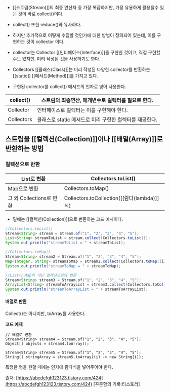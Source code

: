 - [[스트림(Stream)]]의 최종 연산자 중 가장 복잡하지만, 가장 유용하게 활용될수 있는 것이 바로 collect()이다. 
- collect() 또한 reduce()와 유사하다. 

- 하지만 추가적으로 어떻게 수집할 것인가에 대한 방법이 정의되어 있는데, 이를 구현하는 것이 collector 이다.

- collector는 Collector [[인터페이스(Interface)]]를 구현한 것이고, 직접 구현할 수도 있지만, 미리 작성된 것을 사용하기도 한다. 
- Collectors [[클래스(Class)]]는 미리 작성된 다양한 collector를 반환하는 [[static]] [[메서드(Method)]]를 가지고 있다.
- 구현된 collector를 collect() 메서드의 인자로 넣어 사용한다. 

| collect() | 스트림의 최종연산, 매개변수로 컬렉터를 필요로 한다. |
| ---- | ---- |
| Collector | 인터페이스로 컬렉터는 이를 구현해야 한다. |
| Collectors | 클래스로 static 메서드로 미리 구현한 컬렉터를 제공한다. |

## 스트림을 [[컬렉션(Collection)]]이나 [[배열(Array)]]로 반환하는 방법

### 컬렉션으로 반환 

| List로 변환 | Collectors.toList() |
| ---- | ---- |
| Map으로 변환 | Collectors.toMap() |
| 그 외 Collections로 변환 | Collectors.toCollection([[람다(lambda)]]식) |
- 밑에는 [[컬렉션(Collection)]]으로 변환하는 코드 예시이다.

```java
//Collectors.toList()
Stream<String> stream = Stream.of("1", "2", "3", "4", "5");
List<String> streamToList = stream.collect(Collectors.toList());
System.out.println("streamToList = " + streamToList);

//Collectors.toMap()
Stream<String> stream2 = Stream.of("1", "2", "3", "4", "5");
Map<Integer, String> streamToMap = stream2.collect(Collectors.toMap((i) -> Integer.parseInt(i), (i) -> "\""+(i)+"\""));
System.out.println("streamToMap = " + streamToMap);

//List나 Map이 아닌 컬렉션으로의 변환
Stream<String> stream3 = Stream.of("1", "2", "3", "4", "5");
ArrayList<String> streamToArrayList = stream3.collect(Collectors.toCollection(() -> new ArrayList<>()));
System.out.println("streamToArrayList = " + streamToArrayList);
```

#### 배열로 반환

Collect()는 아니지만, toArray를 사용한다.

**코드 예제**

```
// 배열로 변환
Stream<String> stream4 = Stream.of("1", "2", "3", "4", "5");
Object[] objects = stream4.toArray();

Stream<String> stream5 = Stream.of("1", "2", "3", "4", "5");
String[] stringArray = stream5.toArray((i) -> new String[i]);
```

특정한 형을 원할 때에는 인자에 람다식을 넣어주어야 한다.

출처: [https://abcdefgh123123.tistory.com/424](https://abcdefgh123123.tistory.com/424) [꾸준함의 기록:티스토리]